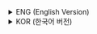 <details>
<summary>ENG (English Version)</summary>

## Web Programming Practice

### Introduction
Welcome to my web programming practice!  
This repository contains simple exercises and small projects I worked on while learning web programming in class.  
All code here is based on what I have learned so far, and I am continuously updating this repository as I study new topics.

### Contents
- Basic HTML & CSS pages  
- Simple JavaScript exercises  
- Small practice projects from class  

### What I'm Learning
- HTML & CSS basics  
- Introduction to JavaScript  
- How to structure web pages  

</details>

<details>
<summary>KOR (한국어 버전)</summary>

## 웹 프로그래밍 실습

### 소개
웹 프로그래밍 실습 리포지토리에 오신 것을 환영합니다!  
여기에는 수업 시간에 학습한 내용을 바탕으로 진행한 간단한 실습과 미니 프로젝트가 포함되어 있습니다.  
지금까지 배운 내용을 코드로 정리하였으며, 새로운 주제를 공부할 때마다 지속적으로 업데이트하고 있습니다.

### 주요 내용
- 기본 HTML & CSS 페이지  
- 간단한 JavaScript 실습 예제  
- 수업 중 진행한 소규모 프로젝트  

### 학습 중인 내용
- HTML & CSS 기초  
- JavaScript 입문  
- 웹 페이지 구조 설계 방법  

</details>
